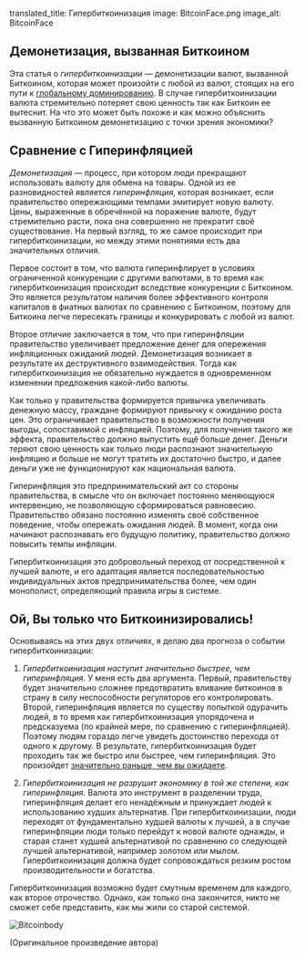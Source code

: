 translated_title: Гипербиткоинизация
image: BitcoinFace.png
image_alt: BitcoinFace

## Демонетизация, вызванная Биткоином

Эта статья о *гипербиткоинизации* — демонетизации валют, вызванной Биткоином, которая может произойти с любой из валют, стоящих на его пути к [глобальному доминированию](/mempool/why-bitcoin-will-continue-to-grow). В случае гипербиткоинизации валюта стремительно потеряет свою ценность так как Биткоин ее вытеснит. На что это может быть похоже и как можно объяснить вызванную Биткоином демонетизацию с точки зрения экономики?

## Сравнение с Гиперинфляцией

*Демонетизация* — процесс, при котором люди прекращают использовать валюту для обмена на товары. Одной из ее разновидностей является *гиперинфляция*, которая возникает, если правительство опережающими темпами эмитирует новую валюту. Цены, выраженные в обречённой на поражение валюте, будут стремительно расти, пока она совершенно не прекратит своё существование. На первый взгляд, то же самое происходит при гипербиткоинизации, но между этими понятиями есть два значительных отличия.

Первое состоит в том, что валюта гиперинфлирует в условиях ограниченной конкуренции с другими валютами, в то время как гипербиткоинизация происходит вследствие конкуренции с Биткоином. Это является результатом наличия более эффективного контроля капиталов в фиатных валютах по сравнению с Биткоином, поэтому для Биткоина легче пересекать границы и конкурировать с любой из валют.

Второе отличие заключается в том, что при гиперинфляции правительство увеличивает предложение денег для опережения инфляционных ожиданий людей. Демонетизация возникает в результате их деструктивного взаимодействия. Тогда как гипербиткоинизация не обязательно нуждается в одновременном изменении предложения какой-либо валюты.

Как только у правительства формируется привычка увеличивать денежную массу, граждане формируют привычку к ожиданию роста цен. Это ограничивает правительство в возможности получения выгоды, сопоставимой с инфляцией. Поэтому, для получения такого же эффекта, правительство должно выпустить ещё больше денег. Деньги теряют свою ценность как только люди распознают значительную инфляцию и больше не могут тратить их достаточно быстро, и далее деньги уже не функционируют как национальная валюта.

Гиперинфляция это предпринимательский акт со стороны правительства, в смысле что он включает постоянно меняющуюся интервенцию, не позволяющую сформироваться равновесию. Правительство обязано постоянно изменять своё собственное поведение, чтобы опережать ожидания людей. В момент, когда они начинают распознавать его будущую политику, правительство должно повысить темпы инфляции.

Гипербиткоинизация это добровольный переход от посредственной к лучшей валюте, и его адаптация является последовательностью индивидуальных актов предпринимательства более, чем один монополист, определяющий правила игры в системе.

## Ой, Вы только что Биткоинизировались!

Основываясь на этих двух отличиях, я делаю два прогноза о событии гипербиткоинизации:

1. *Гипербиткоинизация наступит значительно быстрее, чем гиперинфляция.* У меня есть два аргумента. Первый, правительству будет значительно сложнее предотвратить вливание биткоинов в страну в силу неспособности регуляторов его контролировать. Второй, гиперинфляция является по существу попыткой одурачить людей, в то время как гипербиткоинизация упорядочена и предсказуема (по крайней мере, по сравнению с гиперинфляцией). Поэтому людям гораздо легче увидеть достоинство перехода от одного к другому. В результате, гипербиткоинизация будет проходить так же быстро или быстрее, чем гиперинфляция. Это произойдет [значительно раньше, чем вы ожидаете](/mempool/why-bitcoin-will-continue-to-grow).

2. *Гипербиткоинизация не разрушит экономику в той же степени, как гиперинфляция.* Валюта это инструмент в разделении труда, гиперинфляция делает его ненадёжным и принуждает людей к использованию худших альтернатив. При гипербиткоинизации, люди переходят от фундаментально худшей валюты к лучшей, а в случае гиперинфляции люди только перейдут к новой валюте однажды, и старая станет худшей альтернативой по сравнению со следующей лучшей альтернативой, например золотом или мылом. Гипербиткоинизация должна будет сопровождаться резким ростом производительности и богатства.

Гипербиткоинизация возможно будет смутным временем для каждого, как второе отрочество. Однако, как только она закончится, никто не сможет себе представить, как мы жили со старой системой.

<div class="my-4 text-center">
  <img class="img-fluid rounded d-block mx-auto" alt="Bitcoinbody" src="/static/img/mempool/hyperbitcoinization/Bitcoinbody.png"/>
</div>

<p class="text-muted text-center">
	(Оригинальное произведение автора)
</p>
